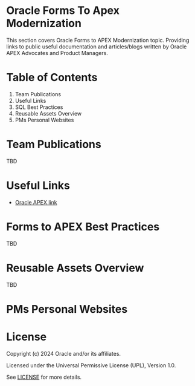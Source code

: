 # Oracle Forms To Apex Modernization 

This section covers Oracle Forms to APEX Modernization topic.
Providing links to public useful documentation and articles/blogs written by Oracle APEX  Advocates and Product Managers.

# Table of Contents

1. Team Publications
2. Useful Links
3. SQL Best Practices
4. Reusable Assets Overview
5. PMs Personal Websites

# Team Publications

TBD

# Useful Links

- [Oracle APEX link](https://apex.oracle.com/en/solutions/oracle-forms/)


# Forms to APEX Best Practices

TBD

# Reusable Assets Overview

TBD

# PMs Personal Websites


# License

Copyright (c) 2024 Oracle and/or its affiliates.

Licensed under the Universal Permissive License (UPL), Version 1.0.

See [LICENSE](https://github.com/oracle-devrel/technology-engineering/blob/main/LICENSE) for more details.
